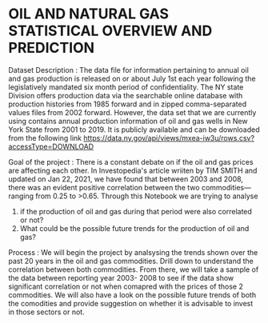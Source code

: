 # OIL AND NATURAL GAS STATISTICAL OVERVIEW AND PREDICTION

Dataset Description :
The data file for information pertaining to annual oil and gas production is released on or about July 1st each year following the legislatively mandated six month period of confidentiality. The NY state Division offers production data via the searchable online database with production histories from 1985 forward and in zipped comma-separated values files from 2002 forward. However, the data set that we are currently using contains annual production information of oil and gas wells in New York State from 2001 to 2019. It is publicly available and can be downloaded from the following link https://data.ny.gov/api/views/mxea-iw3u/rows.csv?accessType=DOWNLOAD

Goal of the project :
There is a constant debate on if the oil and gas prices are affecting each other. In Investopedia's article wriiten by TIM SMITH and updated on Jan 22, 2021, we have found that between 2003 and 2008, there was an evident positive correlation between the two commodities—ranging from 0.25 to >0.65. Through this Notebook we are trying to analyse

1) if the production of oil and gas during that period were also correlated or not?
2) What could be the possible future trends for the production of oil and gas?

Process :
We will begin the project by analsysing the trends shown over the past 20 years in the oil and gas commodities. Drill down to understand the correlation between both commodities. From there, we will take a sample of the data between reporting year 2003- 2008 to see if the data show significant correlation or not when comapred with the prices of those 2 commodities. We will also have a look on the possible future trends of both the comodities and provide suggestion on whether it is advisable to invest in those sectors or not.
